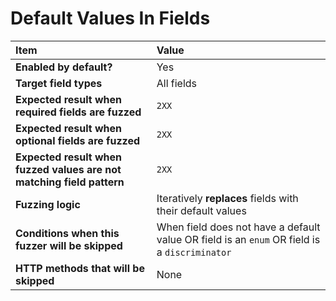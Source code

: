# Default Values In Fields

| Item                                                                  | Value                                                                                         |
|:----------------------------------------------------------------------|:----------------------------------------------------------------------------------------------|
| **Enabled by default?**                                               | Yes                                                                                           |
| **Target field types**                                                | All fields                                                                                    |
| **Expected result when required fields are fuzzed**                   | `2XX`                                                                                         |
| **Expected result when optional fields are fuzzed**                   | `2XX`                                                                                         |
| **Expected result when fuzzed values are not matching field pattern** | `2XX`                                                                                         |
| **Fuzzing logic**                                                     | Iteratively **replaces** fields with their default values                                     |
| **Conditions when this fuzzer will be skipped**                       | When field does not have a default value OR field is an `enum` OR field is a `discriminator`  |
| **HTTP methods that will be skipped**                                 | None                                                                                          |